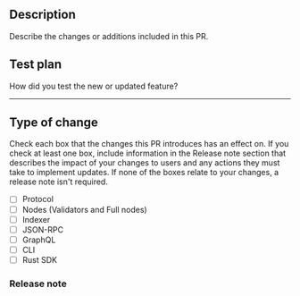 ## Description 

Describe the changes or additions included in this PR.

## Test plan 

How did you test the new or updated feature?

---

## Type of change

Check each box that the changes this PR introduces has an effect on. If you check at least one box, include information in the Release note section that describes the impact of your changes to users and any actions they must take to implement updates. If none of the boxes relate to your changes, a release note isn't required. 

- [ ] Protocol
- [ ] Nodes (Validators and Full nodes)
- [ ] Indexer
- [ ] JSON-RPC
- [ ] GraphQL
- [ ] CLI
- [ ] Rust SDK

### Release note